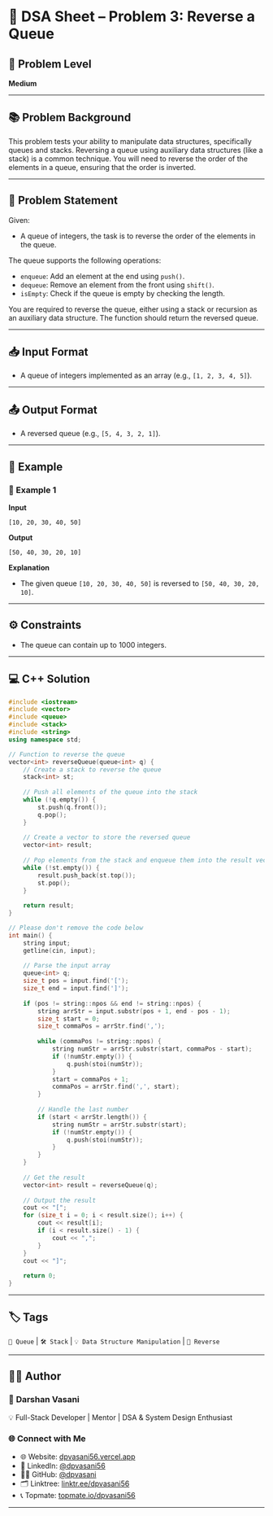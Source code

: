 # 🧩 DSA Sheet – Problem 3: Reverse a Queue

## 🎯 Problem Level  
**Medium**

---

## 📚 Problem Background  

This problem tests your ability to manipulate data structures, specifically queues and stacks. Reversing a queue using auxiliary data structures (like a stack) is a common technique. You will need to reverse the order of the elements in a queue, ensuring that the order is inverted.

---

## 📝 Problem Statement  

Given:
- A queue of integers, the task is to reverse the order of the elements in the queue.

The queue supports the following operations:
- `enqueue`: Add an element at the end using `push()`.
- `dequeue`: Remove an element from the front using `shift()`.
- `isEmpty`: Check if the queue is empty by checking the length.

You are required to reverse the queue, either using a stack or recursion as an auxiliary data structure. The function should return the reversed queue.

---

## 📥 Input Format  

- A queue of integers implemented as an array (e.g., `[1, 2, 3, 4, 5]`).

---

## 📤 Output Format  

- A reversed queue (e.g., `[5, 4, 3, 2, 1]`).

---

## 🧪 Example  

### 🔹 Example 1  

**Input**  
```
[10, 20, 30, 40, 50]
```

**Output**  
```
[50, 40, 30, 20, 10]
```

**Explanation**  
- The given queue `[10, 20, 30, 40, 50]` is reversed to `[50, 40, 30, 20, 10]`.

---

## ⚙️ Constraints  

- The queue can contain up to 1000 integers.

---

## 💻 C++ Solution  

```cpp
#include <iostream>
#include <vector>
#include <queue>
#include <stack>
#include <string>
using namespace std;

// Function to reverse the queue
vector<int> reverseQueue(queue<int> q) {
    // Create a stack to reverse the queue
    stack<int> st;
    
    // Push all elements of the queue into the stack
    while (!q.empty()) {
        st.push(q.front());
        q.pop();
    }
    
    // Create a vector to store the reversed queue
    vector<int> result;
    
    // Pop elements from the stack and enqueue them into the result vector
    while (!st.empty()) {
        result.push_back(st.top());
        st.pop();
    }
    
    return result;
}

// Please don't remove the code below
int main() {
    string input;
    getline(cin, input);
    
    // Parse the input array
    queue<int> q;
    size_t pos = input.find('[');
    size_t end = input.find(']');
    
    if (pos != string::npos && end != string::npos) {
        string arrStr = input.substr(pos + 1, end - pos - 1);
        size_t start = 0;
        size_t commaPos = arrStr.find(',');
        
        while (commaPos != string::npos) {
            string numStr = arrStr.substr(start, commaPos - start);
            if (!numStr.empty()) {
                q.push(stoi(numStr));
            }
            start = commaPos + 1;
            commaPos = arrStr.find(',', start);
        }
        
        // Handle the last number
        if (start < arrStr.length()) {
            string numStr = arrStr.substr(start);
            if (!numStr.empty()) {
                q.push(stoi(numStr));
            }
        }
    }
    
    // Get the result
    vector<int> result = reverseQueue(q);
    
    // Output the result
    cout << "[";
    for (size_t i = 0; i < result.size(); i++) {
        cout << result[i];
        if (i < result.size() - 1) {
            cout << ",";
        }
    }
    cout << "]";
    
    return 0;
}
```

---

## 🏷️ Tags  
`🔢 Queue` | `🛠️ Stack` | `💡 Data Structure Manipulation` | `🔄 Reverse`

---

## 👨‍💻 Author  

### 🚀 **Darshan Vasani**  
💡 Full-Stack Developer | Mentor | DSA & System Design Enthusiast  

### 🌐 Connect with Me  
- 🌐 Website: [dpvasani56.vercel.app](https://dpvasani56.vercel.app)  
- 💼 LinkedIn: [@dpvasani56](https://linkedin.com/in/dpvasani56)  
- 🧑‍💻 GitHub: [@dpvasani](https://github.com/dpvasani)  
- 🗂️ Linktree: [linktr.ee/dpvasani56](https://linktr.ee/dpvasani56)  
- 📞 Topmate: [topmate.io/dpvasani56](https://topmate.io/dpvasani56)

---